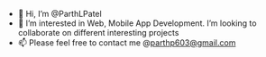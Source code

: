 - 👋 Hi, I’m @ParthLPatel
- 👀 I’m interested in Web, Mobile App Development. I’m looking to collaborate on different interesting projects
- 📫 Please feel free to contact me @parthp603@gmail.com

<!---
ParthLPatel/ParthLPatel is a ✨ special ✨ repository because its `README.md` (this file) appears on your GitHub profile.
You can click the Preview link to take a look at your changes.
--->
